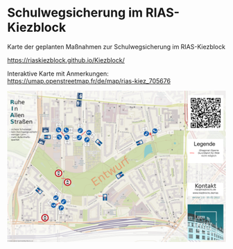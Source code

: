 # Schulwegsicherung im RIAS-Kiezblock
Karte der geplanten Maßnahmen zur Schulwegsicherung im RIAS-Kiezblock

https://riaskiezblock.github.io/Kiezblock/

Interaktive Karte mit Anmerkungen:
https://umap.openstreetmap.fr/de/map/rias-kiez_705676

<img src="https://raw.githubusercontent.com/RIASkiezblock/Kiezblock/main/RIAS-Kiezblock%20Karte.png" width=1400>

